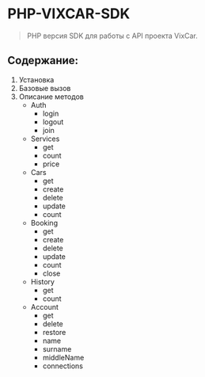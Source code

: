 
# PHP-VIXCAR-SDK

> PHP версия SDK для работы с API проекта VixCar.

## Содержание:

1. Установка
2. Базовые вызов 
3. Описание методов
     * Auth
          - login
          - logout
          - join
     * Services
          - get
          - count
          - price
     * Cars
          - get
          - create
          - delete
          - update
          - count
     *  Booking
         - get
         - create
         - delete
         - update
         - count
         - close
      * History
         - get
         - count
     * Account
         - get
         - delete
         - restore
         - name
         - surname
         - middleName
         - connections
 
